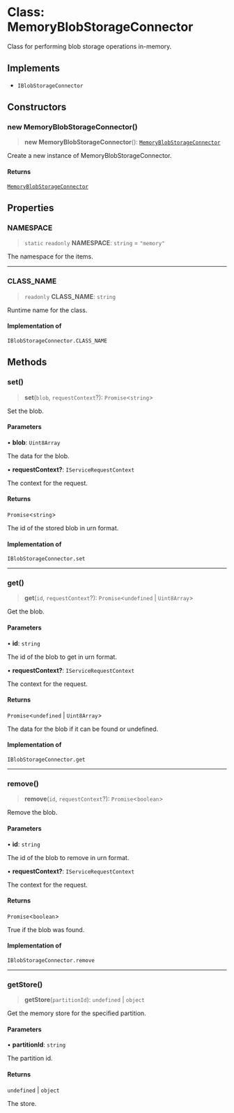 # Class: MemoryBlobStorageConnector

Class for performing blob storage operations in-memory.

## Implements

- `IBlobStorageConnector`

## Constructors

### new MemoryBlobStorageConnector()

> **new MemoryBlobStorageConnector**(): [`MemoryBlobStorageConnector`](MemoryBlobStorageConnector.md)

Create a new instance of MemoryBlobStorageConnector.

#### Returns

[`MemoryBlobStorageConnector`](MemoryBlobStorageConnector.md)

## Properties

### NAMESPACE

> `static` `readonly` **NAMESPACE**: `string` = `"memory"`

The namespace for the items.

***

### CLASS\_NAME

> `readonly` **CLASS\_NAME**: `string`

Runtime name for the class.

#### Implementation of

`IBlobStorageConnector.CLASS_NAME`

## Methods

### set()

> **set**(`blob`, `requestContext`?): `Promise`\<`string`\>

Set the blob.

#### Parameters

• **blob**: `Uint8Array`

The data for the blob.

• **requestContext?**: `IServiceRequestContext`

The context for the request.

#### Returns

`Promise`\<`string`\>

The id of the stored blob in urn format.

#### Implementation of

`IBlobStorageConnector.set`

***

### get()

> **get**(`id`, `requestContext`?): `Promise`\<`undefined` \| `Uint8Array`\>

Get the blob.

#### Parameters

• **id**: `string`

The id of the blob to get in urn format.

• **requestContext?**: `IServiceRequestContext`

The context for the request.

#### Returns

`Promise`\<`undefined` \| `Uint8Array`\>

The data for the blob if it can be found or undefined.

#### Implementation of

`IBlobStorageConnector.get`

***

### remove()

> **remove**(`id`, `requestContext`?): `Promise`\<`boolean`\>

Remove the blob.

#### Parameters

• **id**: `string`

The id of the blob to remove in urn format.

• **requestContext?**: `IServiceRequestContext`

The context for the request.

#### Returns

`Promise`\<`boolean`\>

True if the blob was found.

#### Implementation of

`IBlobStorageConnector.remove`

***

### getStore()

> **getStore**(`partitionId`): `undefined` \| `object`

Get the memory store for the specified partition.

#### Parameters

• **partitionId**: `string`

The partition id.

#### Returns

`undefined` \| `object`

The store.
